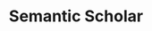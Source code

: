 ---
layout: default
description: A free, AI-powered research tool for scientific literature
shortname: semantic_scholar
timestamp: Fri, 04 Feb 2022 17:09:21 GMT
title: Semantic Scholar
tool/software: Semantic Scholar
uuid: d9da1d7e-7a22-4a2f-a698-84f6afc84c73
website_link: https://www.semanticscholar.org/
---